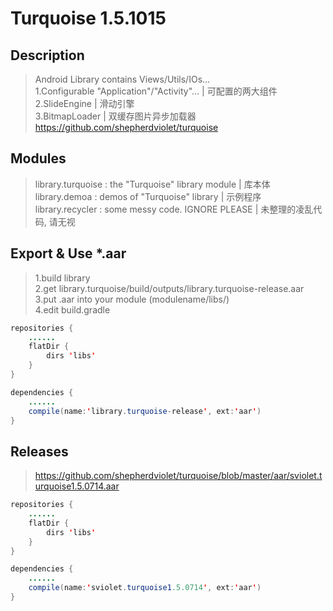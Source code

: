 # Turquoise 1.5.1015

## Description
> Android Library contains Views/Utils/IOs...<br/>
> 1.Configurable "Application"/"Activity"... | 可配置的两大组件<br/>
> 2.SlideEngine | 滑动引擎<br/>
> 3.BitmapLoader | 双缓存图片异步加载器<br/>
> https://github.com/shepherdviolet/turquoise <br/>

## Modules
> library.turquoise : the "Turquoise" library module  |  库本体 <br/>
> library.demoa : demos of "Turquoise" library  |  示例程序 <br/>
> library.recycler : some messy code. IGNORE PLEASE  |  未整理的凌乱代码, 请无视 <br/>

## Export & Use *.aar
>1.build library <br/>
>2.get library.turquoise/build/outputs/library.turquoise-release.aar <br/>
>3.put .aar into your module (modulename/libs/) <br/>
>4.edit build.gradle <br/>

```java
repositories {
    ......
    flatDir {
        dirs 'libs'
    }
}
```

```java
dependencies {
    ......
    compile(name:'library.turquoise-release', ext:'aar')
}
```

## Releases
>https://github.com/shepherdviolet/turquoise/blob/master/aar/sviolet.turquoise1.5.0714.aar<br/>

```java
repositories {
    ......
    flatDir {
        dirs 'libs'
    }
}
```

```java
dependencies {
    ......
    compile(name:'sviolet.turquoise1.5.0714', ext:'aar')
}
```